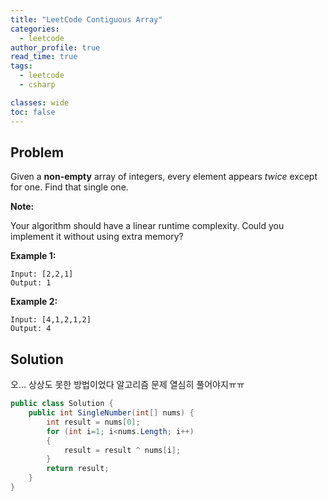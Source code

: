 ```yaml
---
title: "LeetCode Contiguous Array"
categories:
  - leetcode
author_profile: true
read_time: true
tags:
  - leetcode
  - csharp

classes: wide
toc: false
---
```


## Problem

Given a **non-empty** array of integers, every element appears *twice* except for one. Find that single one.

**Note:**

Your algorithm should have a linear runtime complexity. Could you implement it without using extra memory?

**Example 1:**

```
Input: [2,2,1]
Output: 1
```

**Example 2:**

```
Input: [4,1,2,1,2]
Output: 4
```



## Solution

오... 상상도 못한 방법이었다 알고리즘 문제 열심히 풀어야지ㅠㅠ

```c#
public class Solution {
    public int SingleNumber(int[] nums) {
        int result = nums[0];
        for (int i=1; i<nums.Length; i++)
        {
            result = result ^ nums[i];
        }
        return result;
    }
}
```

